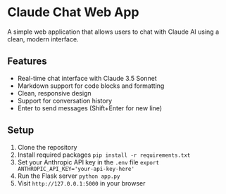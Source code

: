 # Claude Chat Web App

A simple web application that allows users to chat with Claude AI using a clean, modern interface.

## Features

- Real-time chat interface with Claude 3.5 Sonnet
- Markdown support for code blocks and formatting
- Clean, responsive design
- Support for conversation history
- Enter to send messages (Shift+Enter for new line)

## Setup

1. Clone the repository
2. Install required packages
```pip install -r requirements.txt```
3. Set your Anthropic API key in the `.env` file
```export ANTHROPIC_API_KEY='your-api-key-here'```
4. Run the Flask server
```python app.py```
5. Visit `http://127.0.0.1:5000` in your browser

